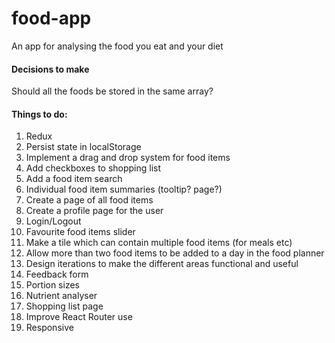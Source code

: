 # food-app
An app for analysing the food you eat and your diet

<h4>Decisions to make</h4>
<p>
    Should all the foods be stored in the same array?
</p> 

<h4>Things to do:</h4>
<ol>
    <li>Redux</li>
    <li>Persist state in localStorage</li>
    <li>Implement a drag and drop system for food items</li>
    <li>Add checkboxes to shopping list</li>
    <li>Add a food item search</li>
    <li>Individual food item summaries (tooltip? page?)</li>
    <li>Create a page of all food items</li>
    <li>Create a profile page for the user</li>
    <li>Login/Logout</li>
    <li>Favourite food items slider</li>
    <li>Make a tile which can contain multiple food items (for meals etc)</li>
    <li>Allow more than two food items to be added to a day in the food planner</li>
    <li>Design iterations to make the different areas functional and useful</li>
    <li>Feedback form</li>
    <li>Portion sizes</li>
    <li>Nutrient analyser</li>
    <li>Shopping list page</li>
    <li>Improve React Router use</li>
    <li>Responsive</li>
</ol>